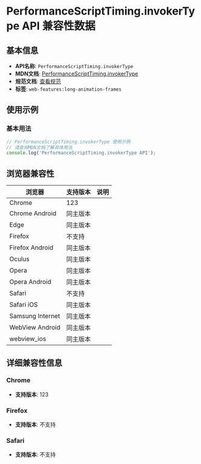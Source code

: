# PerformanceScriptTiming.invokerType API 兼容性数据

## 基本信息

- **API名称**: `PerformanceScriptTiming.invokerType`
- **MDN文档**: [PerformanceScriptTiming.invokerType](https://developer.mozilla.org/docs/Web/API/PerformanceScriptTiming/invokerType)
- **规范文档**: [查看规范](https://w3c.github.io/long-animation-frames/#dom-performancescripttiming-invokertype)
- **标签**: `web-features:long-animation-frames`

## 使用示例

### 基本用法

```javascript
// PerformanceScriptTiming.invokerType 使用示例
// 请查阅MDN文档了解具体用法
console.log('PerformanceScriptTiming.invokerType API');
```

## 浏览器兼容性

| 浏览器 | 支持版本 | 说明 |
|--------|----------|------|
| Chrome | 123 |  |
| Chrome Android | 同主版本 |  |
| Edge | 同主版本 |  |
| Firefox | 不支持 |  |
| Firefox Android | 同主版本 |  |
| Oculus | 同主版本 |  |
| Opera | 同主版本 |  |
| Opera Android | 同主版本 |  |
| Safari | 不支持 |  |
| Safari iOS | 同主版本 |  |
| Samsung Internet | 同主版本 |  |
| WebView Android | 同主版本 |  |
| webview_ios | 同主版本 |  |

## 详细兼容性信息

### Chrome

- **支持版本**: 123

### Firefox

- **支持版本**: 不支持

### Safari

- **支持版本**: 不支持

